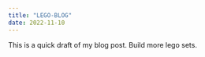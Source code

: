 ```yaml
---
title: "LEGO-BLOG"
date: 2022-11-10
---
```


This is a quick draft of my blog post.  Build more lego sets.

